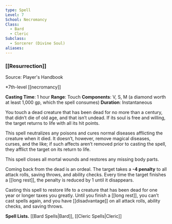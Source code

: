 ```yaml
---
type: Spell
Level: 7
School: Necromancy
Class:
  - Bard
  - Cleric
Subclass:
  - Sorcerer (Divine Soul)
aliases:
---
```

### [[Resurrection]]

Source: Player's Handbook

*7th-level [[necromancy]]

**Casting Time**: 1 hour
**Range**: Touch
**Components**: V, S, M (a diamond worth at least 1,000 gp, which the spell consumes)
**Duration**: Instantaneous

You touch a dead creature that has been dead for no more than a century, that didn’t die of old age, and that isn’t undead. If its soul is free and willing, the target returns to life with all its hit points.

This spell neutralizes any poisons and cures normal diseases afflicting the creature when it died. It doesn’t, however, remove magical diseases, curses, and the like; if such affects aren’t removed prior to casting the spell, they afflict the target on its return to life.

This spell closes all mortal wounds and restores any missing body parts.

Coming back from the dead is an ordeal. The target takes a **-4 penalty** to all attack rolls, saving throws, and ability checks. Every time the target finishes a [[long rest]], the penalty is reduced by 1 until it disappears.

Casting this spell to restore life to a creature that has been dead for one year or longer taxes you greatly. Until you finish a [[long rest]], you can’t cast spells again, and you have [[disadvantage]] on all attack rolls, ability checks, and saving throws.

**Spell Lists.** [[Bard Spells|Bard]], [[Cleric Spells|Cleric]] 